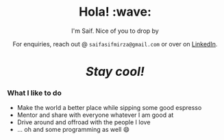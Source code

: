 <h1 align='center'> Hola! :wave:</h1>
<p align='center'>
I'm Saif. Nice of you to drop by
</p>
<p align='center'>For enquiries, reach out @ <code>saifasifmirza@gmail.com</code> or over on <a href="https://www.linkedin.com/in/saif-asif-67333559/">LinkedIn</a>.</p>

<h1 align='center'><i>Stay cool!</i></h1>

<h3>What I like to do</h3>
<ul>
  <li>Make the world a better place while sipping some good espresso</li>
  <li>Mentor and share with everyone whatever I am good at</li>
  <li>Drive around and offroad with the people I love</li>
  <li>... oh and some programming as well 😄</li>
</ul>
